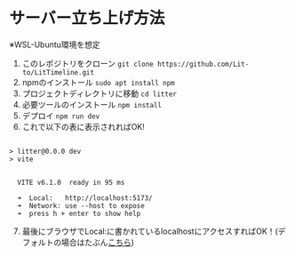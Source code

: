 # サーバー立ち上げ方法
※WSL-Ubuntu環境を想定

1.  このレポジトリをクローン ``git clone https://github.com/Lit-to/LitTimeline.git``
2.  npmのインストール ``sudo apt install npm``
3.  プロジェクトディレクトリに移動 ``cd litter``
4.  必要ツールのインストール ``npm install``
5.  デプロイ ``npm run dev``
6.  これで以下の表に表示されればOK!
```

> litter@0.0.0 dev
> vite


  VITE v6.1.0  ready in 95 ms

  ➜  Local:   http://localhost:5173/
  ➜  Network: use --host to expose
  ➜  press h + enter to show help
```
7.  最後にブラウザでLocal:に書かれているlocalhostにアクセスすればOK！(デフォルトの場合はたぶん[こちら]( http://localhost:5173 ))




